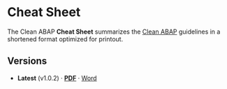# Cheat Sheet

The Clean ABAP **Cheat Sheet** summarizes the [Clean ABAP](../guide/CleanABAP.md)
guidelines in a shortened format optimized for printout.

## Versions

- **Latest** (v1.0.2) · [**PDF**](CheatSheet/CleanABAPCheatSheetV1.0.2.pdf) · [Word](CheatSheet/CleanABAPCheatSheetV1.0.2.docx)